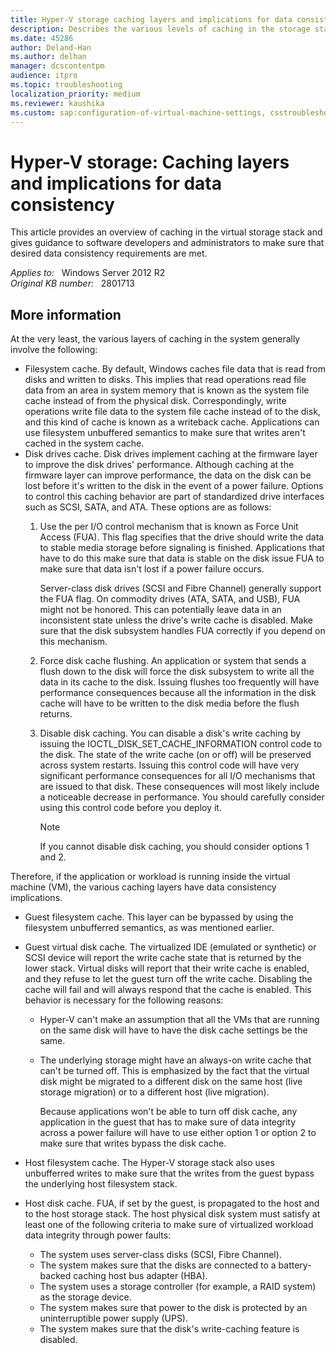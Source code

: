 ```yaml
---
title: Hyper-V storage caching layers and implications for data consistency
description: Describes the various levels of caching in the storage stack, virtualized or otherwise, that have implications for data consistency.
ms.date: 45286
author: Deland-Han
ms.author: delhan
manager: dcscontentpm
audience: itpro
ms.topic: troubleshooting
localization_priority: medium
ms.reviewer: kaushika
ms.custom: sap:configuration-of-virtual-machine-settings, csstroubleshoot
---
```

# Hyper-V storage: Caching layers and implications for data consistency

This article provides an overview of caching in the virtual storage stack and gives guidance to software developers and administrators to make sure that desired data consistency requirements are met.

_Applies to:_ &nbsp; Windows Server 2012 R2  
_Original KB number:_ &nbsp; 2801713

## More information

At the very least, the various layers of caching in the system generally involve the following:

- Filesystem cache. By default, Windows caches file data that is read from disks and written to disks. This implies that read operations read file data from an area in system memory that is known as the system file cache instead of from the physical disk. Correspondingly, write operations write file data to the system file cache instead of to the disk, and this kind of cache is known as a writeback cache.
Applications can use filesystem unbuffered semantics to make sure that writes aren't cached in the system cache.
- Disk drives cache. Disk drives implement caching at the firmware layer to improve the disk drives' performance. Although caching at the firmware layer can improve performance, the data on the disk can be lost before it's written to the disk in the event of a power failure. Options to control this caching behavior are part of standardized drive interfaces such as SCSI, SATA, and ATA. These options are as follows:
    1. Use the per I/O control mechanism that is known as Force Unit Access (FUA). This flag specifies that the drive should write the data to stable media storage before signaling is finished. Applications that have to do this make sure that data is stable on the disk issue FUA to make sure that data isn't lost if a power failure occurs.

        Server-class disk drives (SCSI and Fibre Channel) generally support the FUA flag. On commodity drives (ATA, SATA, and USB), FUA might not be honored. This can potentially leave data in an inconsistent state unless the drive's write cache is disabled. Make sure that the disk subsystem handles FUA correctly if you depend on this mechanism.
    2. Force disk cache flushing. An application or system that sends a flush down to the disk will force the disk subsystem to write all the data in its cache to the disk. Issuing flushes too frequently will have performance consequences because all the information in the disk cache will have to be written to the disk media before the flush returns.
    3. Disable disk caching. You can disable a disk's write caching by issuing the IOCTL_DISK_SET_CACHE_INFORMATION control code to the disk. The state of the write cache (on or off) will be preserved across system restarts. Issuing this control code will have very significant performance consequences for all I/O mechanisms that are issued to that disk. These consequences will most likely include a noticeable decrease in performance. You should carefully consider using this control code before you deploy it.

        > [!NOTE]
        > If you cannot disable disk caching, you should consider options 1 and 2.

Therefore, if the application or workload is running inside the virtual machine (VM), the various caching layers have data consistency implications.

- Guest filesystem cache. This layer can be bypassed by using the filesystem unbufferred semantics, as was mentioned earlier.
- Guest virtual disk cache. The virtualized IDE (emulated or synthetic) or SCSI device will report the write cache state that is returned by the lower stack. Virtual disks will report that their write cache is enabled, and they refuse to let the guest turn off the write cache. Disabling the cache will fail and will always respond that the cache is enabled. This behavior is necessary for the following reasons:
  - Hyper-V can't make an assumption that all the VMs that are running on the same disk will have to have the disk cache settings be the same.
  - The underlying storage might have an always-on write cache that can't be turned off. This is emphasized by the fact that the virtual disk might be migrated to a different disk on the same host (live storage migration) or to a different host (live migration).

    Because applications won't be able to turn off disk cache, any application in the guest that has to make sure of data integrity across a power failure will have to use either option 1 or option 2 to make sure that writes bypass the disk cache.

- Host filesystem cache. The Hyper-V storage stack also uses unbufferred writes to make sure that the writes from the guest bypass the underlying host filesystem stack.
- Host disk cache. FUA, if set by the guest, is propagated to the host and to the host storage stack. The host physical disk system must satisfy at least one of the following criteria to make sure of virtualized workload data integrity through power faults:
  - The system uses server-class disks (SCSI, Fibre Channel).
  - The system makes sure that the disks are connected to a battery-backed caching host bus adapter (HBA).
  - The system uses a storage controller (for example, a RAID system) as the storage device.
  - The system makes sure that power to the disk is protected by an uninterruptible power supply (UPS).
  - The system makes sure that the disk's write-caching feature is disabled.
